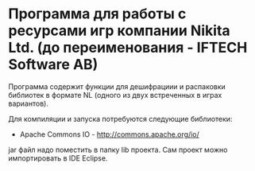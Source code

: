 ﻿# Программа для работы с ресурсами игр компании Nikita Ltd. (до переименования - IFTECH Software AB)

Программа содержит функции для дешифрациии и распаковки библиотек в формате NL (одного из двух встреченных в играх вариантов).

Для компиляции и запуска потребуются следующие библиотеки:
 * Apache Commons IO - http://commons.apache.org/io/

jar файл надо поместить в папку lib проекта. Сам проект можно импортировать в IDE Eclipse.
